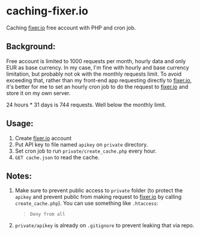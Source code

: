 # caching-fixer.io
Caching [fixer.io] free account with PHP and cron job.

## Background:
Free account is limited to 1000 requests per month, hourly data and only EUR as base currency. In my case, I'm fine with hourly and base currency limitation, but probably not ok with the monthly requests limit. To avoid exceeding that, rather than my front-end app requesting directly to [fixer.io], it's better for me to set an hourly cron job to do the request to [fixer.io] and store it on my own server.

24 hours * 31 days is 744 requests. Well below the monthly limit.

## Usage:
1. Create [fixer.io] account
1. Put API key to file named `apikey` on `private` directory.
1. Set cron job to run `private/create_cache.php` every hour.
1. `GET cache.json` to read the cache.

## Notes:
1. Make sure to prevent public access to `private` folder (to protect the `apikey` and prevent public from making request to [fixer.io] by calling `create_cache.php`). You can use something like `.htaccess`:
	>`Deny from all`
1. `private/apikey` is already on `.gitignore` to prevent leaking that via repo.

[fixer.io]: http://fixer.io?fpr=suryavip&fp_sid=github